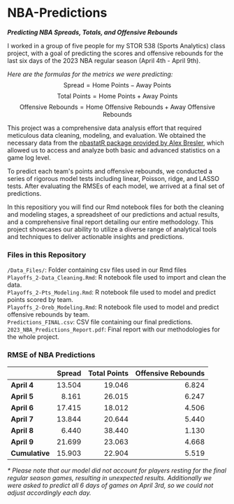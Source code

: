 # NBA-Predictions
***Predicting NBA Spreads, Totals, and Offensive Rebounds***

I worked in a group of five people for my STOR 538 (Sports Analytics) class project, with a goal of predicting the scores and offensive rebounds for the last six days of the 2023 NBA regular season (April 4th - April 9th).

_Here are the formulas for the metrics we were predicting:_
$$\text{Spread} = \text{Home Points} - \text{Away Points}$$
$$\text{Total Points} = \text{Home Points} + \text{Away Points}$$
$$\text{Offensive Rebounds} = \text{Home Offensive Rebounds} + \text{Away Offensive Rebounds}$$

This project was a comprehensive data analysis effort that required meticulous data cleaning, modeling, and evaluation. We obtained the necessary data from the [nbastatR package provided by Alex Bresler](https://www.rdocumentation.org/packages/nbastatR/versions/0.1.10131), which allowed us to access and analyze both basic and advanced statistics on a game log level.

To predict each team's points and offensive rebounds, we conducted a series of rigorous model tests including linear, Poisson, ridge, and LASSO tests. After evaluating the RMSEs of each model, we arrived at a final set of predictions.

In this repositiory you will find our Rmd notebook files for both the cleaning and modeling stages, a spreadsheet of our predictions and actual results, and a comprehensive final report detailing our entire methodology. This project showcases our ability to utilize a diverse range of analytical tools and techniques to deliver actionable insights and predictions.

### Files in this Repository
`/Data_Files/`: Folder containing csv files used in our Rmd files <br>
`Playoffs_2-Data_Cleaning.Rmd`: R notebook file used to import and clean the data. <br>
`Playoffs_2-Pts_Modeling.Rmd`: R notebook file used to model and predict points scored by team. <br>
`Playoffs_2-Oreb_Modeling.Rmd`: R notebook file used to model and predict offensive rebounds by team. <br>
`Predictions_FINAL.csv`: CSV file containing our final predictions. <br>
`2023_NBA_Predictions_Report.pdf`: Final report with our methodologies for the whole project. <br>

### RMSE of NBA Predictions

|              | Spread | Total Points | Offensive Rebounds |
|--------------|-------:|-------------:|-------------------:|
| **April 4**  |   13.504    |      19.046        |       6.824           |
| **April 5**  |    8.161   |        26.015      |          6.247           |
| **April 6**  |   17.415    |       18.012       |          4.506           |
| **April 7**  |   13.844    |       20.644       |          5.440           |
| **April 8**  |   6.440    |       38.440       |            1.130         |
| **April 9**  |    21.699   |        23.063      |           4.668          |
| **Cumulative**  |    15.903   |       22.904       |          5.519           |

_* Please note that our model did not account for players resting for the final regular season games, resulting in unexpected results. Additionally we were asked to predict all 6 days of games on April 3rd, so we could not adjust accordingly each day._
